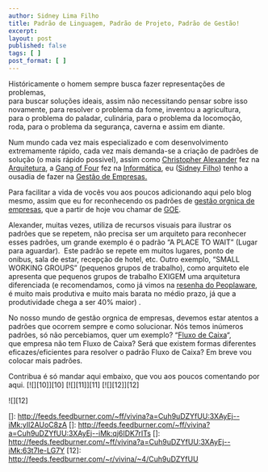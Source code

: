 ```yaml
---
author: Sidney Lima Filho
title: Padrão de Linguagem, Padrão de Projeto, Padrão de Gestão!
excerpt:
layout: post
published: false
tags: [ ]
post_format: [ ]
---
```

Históricamente o homem sempre busca fazer representações de problemas,  
para buscar soluções ideais, assim não necessitando pensar sobre isso  
novamente, para resolver o problema da fome, inventou a agricultura,  
para o problema do paladar, culinária, para o problema da locomoção,  
roda, para o problema da segurança, caverna e assim em diante. 

Num mundo cada vez mais especializado e com desenvolvimento  
extremamente rápido, cada vez mais demanda-se a criação de padrões de  
solução (o mais rápido possivel), assim como [Christopher Alexander][1] fez na [Arquitetura][2], a [Gang of Four][3] fez na [Informática][3], eu ([Sidney Filho][4]) tenho a ousadia de fazer na [Gestão de Empresas.][5]

Para facilitar a vida de vocês vou aos poucos adicionando aqui pelo blog mesmo, assim que eu for reconhecendo os padrões de [gestão orgnica de empresas][6], que a partir de hoje vou chamar de [GOE][6].

Alexander, muitas vezes, utiliza de recursos visuais para ilustrar os  
padrões que se repetem, não precisa ser um arquiteto para reconhecer  
esses padrões, um grande exemplo é o padrão “A PLACE TO WAIT” (Lugar  
para aguardar).  Este padrão se repete em muitos lugares, ponto de  
onibus, sala de estar, recepção de hotel, etc. Outro exemplo, “SMALL  
WORKING GROUPS” (pequenos grupos de trabalho), como arquiteto ele  
apresenta que pequenos grupos de trabalho EXIGEM uma arquitetura  
diferenciada (e recomendamos, como já vimos na [resenha do Peoplaware][7], é muito mais produtiva e muito mais barata no médio prazo, já que a produtividade chega a ser 40% maior) .

No nosso mundo de gestão orgnica de empresas, devemos estar atentos a  
padrões que ocorrem sempre e como solucionar. Nós temos inúmeros  
padrões, só não percebiamos, quer um exemplo? “[Fluxo de Caixa][8]“,  
que empresa não tem Fluxo de Caixa? Será que existem formas diferentes  
eficazes/eficientes para resolver o padrão Fluxo de Caixa? Em breve vou  
colocar mais padrões.

Contribua é só mandar aqui embaixo, que vou aos poucos comentando por aqui. [![][10]</img>][10] [![][11]</img>][11] [![][12]</img>][12] 

![][12]

 [1]: http://en.wikipedia.org/wiki/Christopher_Alexander
 [2]: http://en.wikipedia.org/wiki/Oregon_Experiment
 [3]: http://en.wikipedia.org/wiki/Design_Patterns
 [4]: ../../
 [5]: http://pt.wikipedia.org/wiki/Gest%C3%A3o_de_empresas
 [6]: http://www.vivina.com.br/site/Gestao-Organica,F4D328F0D752ED01.aspx
 [7]: http://www.vivina.com.br/site/Resenha-do-livro-Peopleware,657A70EBDF8B22EC.aspx
 [8]: http://pt.wikipedia.org/wiki/Fluxo_de_Caixa
 []: http://feeds.feedburner.com/~ff/vivina?a=Cuh9uDZYfUU:3XAyEj--iMk:yIl2AUoC8zA
 []: http://feeds.feedburner.com/~ff/vivina?a=Cuh9uDZYfUU:3XAyEj--iMk:qj6IDK7rITs
 []: http://feeds.feedburner.com/~ff/vivina?a=Cuh9uDZYfUU:3XAyEj--iMk:63t7Ie-LG7Y
 [12]: http://feeds.feedburner.com/~r/vivina/~4/Cuh9uDZYfUU